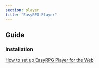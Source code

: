 ```yaml
---
section: player
title: "EasyRPG Player"
---
```


<div class="info" markdown="1">

## Guide

### Installation

[How to set up EasyRPG Player for the Web](webplayer/)

</div>
